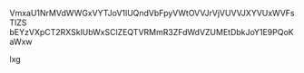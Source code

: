 VmxaU1NrMVdWWGxVYTJoV1lUQndVbFpyVWtOVVJrVjVUVVJXYVUxWVFsTlZS
bEYzVXpCT2RXSklUbWxSClZEQTVRMmR3ZFdWdVZUMEtDbkJoY1E9PQoKaWxw

lxg